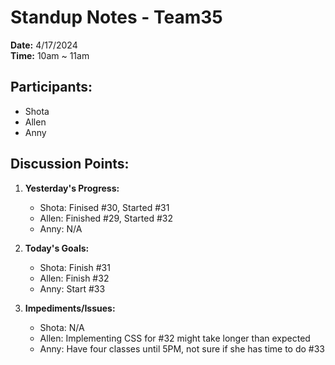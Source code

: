 # Standup Notes - Team35

**Date:** 4/17/2024  
**Time:** 10am ~ 11am

## Participants:
- Shota
- Allen
- Anny

## Discussion Points:
1. **Yesterday's Progress:**
   - Shota: Finised #30, Started #31
   - Allen: Finished #29, Started #32
   - Anny: N/A

2. **Today's Goals:**
   - Shota: Finish #31
   - Allen: Finish #32
   - Anny: Start #33

3. **Impediments/Issues:**
   - Shota: N/A
   - Allen: Implementing CSS for #32 might take longer than expected
   - Anny: Have four classes until 5PM, not sure if she has time to do #33
